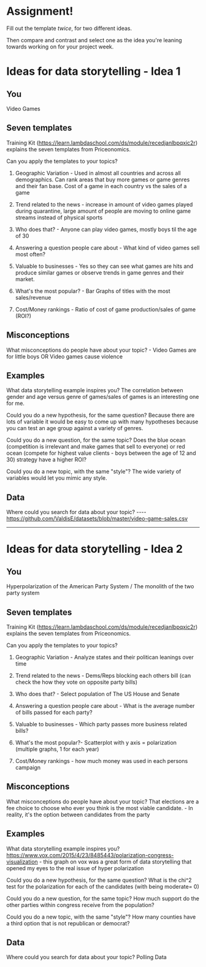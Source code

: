 # Assignment!

Fill out the template *twice*, for two different ideas.

Then compare and contrast and select one as the idea you're leaning towards
working on for your project week.


# Ideas for data storytelling - Idea 1

## You

Video Games

## Seven templates

Training Kit (https://learn.lambdaschool.com/ds/module/recedjanlbpqxic2r) explains the seven templates from Priceonomics.

Can you apply the templates to your topics? 

1. Geographic Variation - Used in almost all countries and across all demographics. Can rank areas that buy more games or game genres and their fan base. Cost of a game in each country vs the sales of a game


2. Trend related to the news - increase in amount of video games played during quarantine, large amount of people are moving to online game streams instead of physical sports


3. Who does that? - Anyone can play video games, mostly boys til the age of 30 


4. Answering a question people care about - What kind of video games sell most often? 


5. Valuable to businesses - Yes so they can see what games are hits and produce similar games or observe trends in game genres and their market.


6. What's the most popular? - Bar Graphs of titles with the most sales/revenue


7. Cost/Money rankings - Ratio of cost of game production/sales of game (ROI?)


## Misconceptions

What misconceptions do people have about your topic? - Video Games are for little boys OR Video games cause violence


## Examples

What data storytelling example inspires you?
The correlation between gender and age versus genre of games/sales of games is an interesting one for me. 

Could you do a new hypothesis, for the same question?
Because there are lots of variable it would be easy to come up with many hypotheses because you can test an age group against a variety of genres. 

Could you do a new question, for the same topic?
Does the blue ocean (competition is irrelevant and make games that sell to everyone) or red ocean (compete for highest value clients - boys between the age of 12 and 30) strategy have a higher ROI?

Could you do a new topic, with the same "style"?
The wide variety of variables would let you mimic any style. 

## Data

Where could you search for data about your topic? ---- https://github.com/ValdisE/datasets/blob/master/video-game-sales.csv

--- 

# Ideas for data storytelling - Idea 2

## You

Hyperpolarization of the American Party System / The monolith of the two party system

## Seven templates

Training Kit (https://learn.lambdaschool.com/ds/module/recedjanlbpqxic2r) explains the seven templates from Priceonomics.

Can you apply the templates to your topics? 

1. Geographic Variation - Analyze states and their politican leanings over time


2. Trend related to the news - Dems/Reps blocking each others bill (can check the how they vote on opposite party bills)


3. Who does that? - Select population of The US House and Senate


4. Answering a question people care about - What is the average number of bills passed for each party?


5. Valuable to businesses - Which party passes more business related bills? 


6. What's the most popular?- Scatterplot with y axis = polarization (multiple graphs, 1 for each year)


7. Cost/Money rankings - how much money was used in each persons campaign 


## Misconceptions

What misconceptions do people have about your topic?
That elections are a fee choice to choose who ever you think is the most viable candidate. - In reality, it's the option between candidates from the party

## Examples

What data storytelling example inspires you?
https://www.vox.com/2015/4/23/8485443/polarization-congress-visualization - this graph on vox was a great form of data storytelling that opened my eyes to the real issue of hyper polarization

Could you do a new hypothesis, for the same question?
What is the chi^2 test for the polarization for each of the candidates (with being moderate= 0)

Could you do a new question, for the same topic?
How much support do the other parties within congress receive from the population?

Could you do a new topic, with the same "style"?
How many counties have a third option that is not republican or democrat?

## Data

Where could you search for data about your topic?
Polling Data
